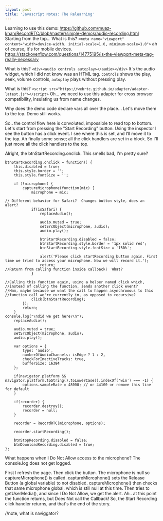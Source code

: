 ```yaml
---
layout: post
title: 'Javascript Notes: The Relearning'
---
```

Learning to use this demo: https://github.com/muaz-khan/RecordRTC/blob/master/simple-demos/audio-recording.html  
Starting from the top... What is this?  `<meta name="viewport" content="width=device-width, initial-scale=1.0, minimum-scale=1.0">`  ah of course, it's for mobile devices.  https://stackoverflow.com/questions/14775195/is-the-viewport-meta-tag-really-necessary  
  
What is this?  `<div><audio controls autoplay></audio></div>`  It's the audio widget, which I did not know was an HTML tag.  `controls` shows the play, seek, volume controls, `autoplay` plays without pressing play.
  
What is this?  `<script src="https://webrtc.github.io/adapter/adapter-latest.js"></script>`   Oh... we need to use this adapter for cross browser compatibility, insulating us from name changes.  
  
Why does the demo code declare vars all over the place... Let's move them to the top.  Demo still works.  
  
So.. the control flow here is convoluted, impossible to read top to bottom.  Let's start from pressing the "Start Recording" button.  Using the inspector I see the button has a click event.  I see where this is set, and I'll move it to the top.  Ah finally some sense; all the click handlers are set in a block.  So I'll just move all the click handlers to the top.
  
Alright, the btnStartRecording.onclick.  This smells bad, I'm pretty sure?
```
btnStartRecording.onclick = function() {
    this.disabled = true;
    this.style.border = '';
    this.style.fontSize = '';

    if (!microphone) {
        captureMicrophone(function(mic) {
            microphone = mic;

// Different behavior for Safari?  Changes button style, does an alert?
            if(isSafari) {
                replaceAudio();

                audio.muted = true;
                setSrcObject(microphone, audio);
                audio.play();

                btnStartRecording.disabled = false;
                btnStartRecording.style.border = '1px solid red';
                btnStartRecording.style.fontSize = '150%';

                alert('Please click startRecording button again. First time we tried to access your microphone. Now we will record it.');
                return;
//Return from calling function inside callback?  What?
            }

//Calling this function again, using a helper named click which,
//instead of calling the function, sends another click event?
//Hmm, maybe because we want the call to happen asynchronous to this
//function call we're currently in, as opposed to recursive?
            click(btnStartRecording);
        });
        return;
    }
console.log("\ndid we get here?\n");
    replaceAudio();

    audio.muted = true;
    setSrcObject(microphone, audio);
    audio.play();

    var options = {
        type: 'audio',
        numberOfAudioChannels: isEdge ? 1 : 2,
        checkForInactiveTracks: true,
        bufferSize: 16384
    };

    if(navigator.platform && navigator.platform.toString().toLowerCase().indexOf('win') === -1) {
        options.sampleRate = 48000; // or 44100 or remove this line for default
    }

    if(recorder) {
        recorder.destroy();
        recorder = null;
    }

    recorder = RecordRTC(microphone, options);

    recorder.startRecording();

    btnStopRecording.disabled = false;
    btnDownloadRecording.disabled = true;
};
```
What happens when I Do Not Allow access to the microphone?  The console.log does not get logged.  
  
First I refresh the page. Then click the button.  The microphone is null so captureMicrophone() is called.  captureMicrophone() sets the Release Button (a global variable) to not disabled.  captureMicrophone() then checks that same microphone global, which is still null at this time.  Then tries to getUserMedia(), and since I Do Not Allow, we get the alert.  Ah.. at this point the function returns, but Does Not call the Callback!  So, the Start Recording click handler returns, and that's the end of the story.  



//note, what is naviggator?
